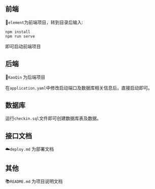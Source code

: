 ## 前端

:clown_face:`element`为前端项目，转到目录后输入:

```
npm install
npm run serve
```

即可启动前端项目

## 后端

:drooling_face:`KaoQin` 为后端项目

在`application.yaml`中修改启动端口及数据库相关信息后，直接启动即可。

## 数据库

运行`checkin.sql`文件即可创建数据库表及数据。
## 接口文档


:cloud:`deploy.md` 为部署文档
## 其他

:books:`README.md` 为项目说明文档


